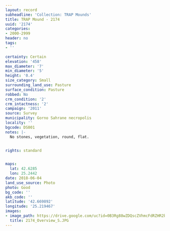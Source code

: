 ```yaml
---
layout: record
subheadline: 'Collection: TRAP Mounds'
title: TRAP Mound - 2174
uuid: '2174'
categories:
- 2000-2999
header: no
tags:
- ''

certainty: Certain
elevation: '458'
max_diameter: '7'
min_diameter: '5'
height: '0.4'
size_category: Small
surrounding_land_use: Pasture
surface_condition: Pasture
robbed: No
crm_condition: '2'
crm_intactness: '2'
campaign: '2011'
source: Survey
municipality: Gorno Sahrane necropolis
locality: ''
bgcode: DS001
notes: |-
  No stones, vegetation, round, flat.


rights: standard


maps:
  lat: 42.6285
  lon: 25.2442
date: 2018-06-04
land_use_source: Photo
photo: Good
bg_code: ''
akb_code: ''
latitude: '42.669892'
longitude: '25.219467'
images:
- image_path: https://drive.google.com/uc?id=0B3Rg88wZDQscZVhmcFdRZHR2bnM
  title: 2174_Overview_S.JPG
---
```

